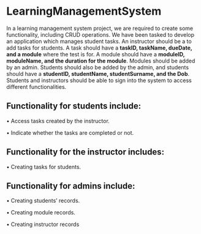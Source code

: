 # LearningManagementSystem
In a learning management system project, we are required to create some functionality, 
including CRUD operations. We have been tasked to develop an application which manages 
student tasks. An instructor should be a to add tasks for students. A task should have a 
<b>taskID, taskName, dueDate, and a module</b> where the test is for. A module should have a 
<b>moduleID, moduleName, and the duration for the module</b>. Modules should be added by an
admin. Students should also be added by the admin, and students should have a <b>studentID, 
studentName, studentSurname, and the Dob</b>. Students and instructors should be able to 
sign into the system to access different functionalities.

<h2>Functionality for students include:</h2>
• Access tasks created by the instructor.
<p>• Indicate whether the tasks are completed or not.</p>
<h2>Functionality for the instructor includes:</h2>
• Creating tasks for students.
<h2>Functionality for admins include:</h2>
• Creating students’ records.
<p>• Creating module records.</p>
• Creating instructor records
